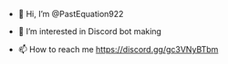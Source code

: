 - 👋 Hi, I’m @PastEquation922
- 👀 I’m interested in Discord bot making

- 📫 How to reach me https://discord.gg/gc3VNyBTbm

<!---
PastEquation922/PastEquation922 is a ✨ special ✨ repository because its `README.md` (this file) appears on your GitHub profile.
You can click the Preview link to take a look at your changes.
--->
